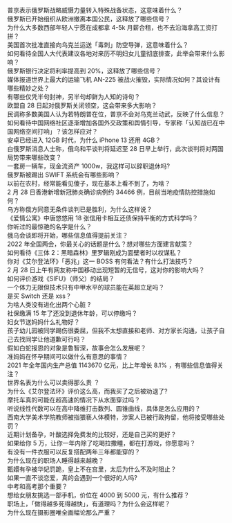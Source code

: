 普京表示俄罗斯战略威慑力量转入特殊战备状态，这意味着什么？  
俄罗斯已开始组织从欧洲撤离本国公民，这释放了哪些信号？  
为什么大多数西部年轻人宁愿在成都拿 4-5k 月薪合租，也不去沿海拿高工资打拼？  
美国首次批准直接向乌克兰运送「毒刺」防空导弹，这意味着什么？  
如何看待全国人大代表建议各地对来历不明妇女儿童彻底排查，此举会带来什么影响？  
俄罗斯银行决定将利率提高到 20%，这释放了哪些信号？  
媒体报道世界上最大的运输飞机 AN-225 被战火摧毁，实际情况如何？其设计有哪些精妙之处？  
有哪些仅凭半句封神，另半句却鲜为人知的诗句？  
欧盟自 28 日起对俄罗斯关闭领空，这会带来多大影响？  
民调称多数美国人认为若特朗普在位，普京不会对乌克兰动武，反映了什么信息？  
如何看待中国网络社区逐渐增加各国外交政策和舆情引导，专家称「认知战已在中国网络空间打响」？该怎样应对？  
安卓已经进入 12GB 时代，为什么 iPhone 13 还用 4GB？  
白俄罗斯消息人士称，俄乌和平谈判将延迟至 28 日早上举行，此次谈判将对两国局势带来哪些改变？  
一套房一辆车，现金流资产 1000w，我这样可以辞职退休吗?  
俄罗斯被踢出 SWIFT 系统会有哪些影响？  
以前在农村，经常能看见傻子，现在基本上看不到了，为啥？  
2 月 28 日香港新增新冠肺炎确诊病例约 34466 例，目前当地疫情防控措施如何？  
乌方称俄方同意无条件谈判已是胜利，为什么这样说？  
《爱情公寓》中唐悠悠用 18 张信用卡相互还债保持平衡的方式科学吗？  
你听过的最惊艳的名字是什么？  
俄乌会谈即将开始，哪些信息值得提前关注？  
2022 年全国两会，你最关心的话题是什么？想对哪些方面建言献策？  
如何看待《三体 2：黑暗森林》里罗辑刚成为面壁者时以权谋私？  
你对《艾尔登法环》「恶兆」这一 BOSS 有何看法？有什么打法技巧？  
2 月 28 日上午有网友称中国移动出现短暂的无信号，这对你的影响大吗？  
如何评价游戏《SIFU》（师父）的结局？  
一个体力无限但技术只有中甲水平的球员能在英超立足吗？  
是买 Switch 还是 xss？  
为啥人类没有进化出两个心脏 ?  
社保缴满 15 年了还没到退休年龄，可以停缴吗？  
妇女节送妈妈什么礼物好？  
孩子幼儿园被同学踢伤很委屈，但我不太想直接和老师、对方家长沟通，让孩子自己去找同学让他道歉可行吗？  
假如白蛇报恩的对象是鲁智深，故事会怎么发展呢？  
准妈妈在怀孕期间可以做什么有意思的事情？  
2021 年全年国内生产总值 1143670 亿元，比上年增长 8.1% ，有哪些信息值得关注？  
世界名表为什么可以卖得那么贵 ？  
为什么《艾尔登法环》评价这么高，而我买了之后被劝退了?  
摩托车真的可能在超高速的情况下从水面穿过吗？  
听说线性代数可以在高中降维打击数列、圆锥曲线，具体是怎么应用的？  
西南大学美术学院教师被指猥亵人体模特，涉案人已被行政拘留，他将接受哪些处罚？  
近期计划备孕，叶酸选择免费发的比较好，还是自己买的更好？  
如果给你 5 万，让你一年内除了吃喝拉撒睡，都在打游戏，你愿意吗？  
有没有一件衣服可以反复搭配两年三年都能穿的？  
为什么现在的职场人睡得越来越晚？  
甄嬛有孕被华妃罚跪，皇上不在宫里，太后为什么不及时阻止？  
如果一直不谈恋爱，真的会遇到一个很好的人吗?  
中考和高考那个重要？  
想给女朋友挑选一部手机，价位在 4000 到 5000 元，有什么推荐？  
职场上，「做得越多死得越快」，有道理吗？为什么会这样呢？  
为什么现在摄影圈唯全画幅论那么严重？  
